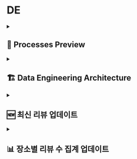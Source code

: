 
# DE

<details>
  <summary><h2>🔎 Processes Preview</h2></summary>
  <img src="https://github.com/user-attachments/assets/acc2c65a-06f3-4ebc-86ff-090874f7dc86"/>
</details>

<details>
  <summary><h2>🏗️ Data Engineering Architecture</h2></summary>
  <img src="https://github.com/user-attachments/assets/14ee2191-13b8-45a9-9ada-2ad6edfa8a58"/>
</details>

<details>
  <summary><h2>🆕 최신 리뷰 업데이트</h2></summary>

### <mark>🎯 목적</mark>

**시의성 반영 공간 정보 제공**

> SeoulPOT은 사용자에게 공간에 대한 대시보드를 제공하여 빠르게 공간을 파악할 수 있도록 지원하며, 이를 위해 최신 데이터로 시의성 있는 정보가 필요함
> 
> 주간 단위로 리뷰를 최신화하여, 시의성을 반영한 공간 대시보드를 제공함으로써 사용자가 변화하는 공간 평가를 반영하여 확인할 수 있도록 함

<br/>

### <mark>💾 데이터</mark>
**약 13,000개의 공간 데이터**

**기존 수집한 약 2,000,000개의 공간 리뷰 데이터**

<br/>

### <mark>📃 과정</mark>

**① 리뷰 데이터 준비**

> 20자 이상, SENTIMENT_PARAM(0.5) 이상 데이터 준비 (Unlabeled)

**② 공간별 이상치 리뷰 추출**

> 이전 30일간의 일일 리뷰 수 평균 / 표준편차 계산
> 
> [평균 + OUTLIER_PARAM(2)* 표준편차]
> 
> 위 threshold를 기반으로 이 이상의 일일 리뷰 개수가 나올 경우 이상치 리뷰로 선정

**③ 공간별 이상치 리뷰들간의 유사 리뷰 추출**

> 가게+주소 조합당 tf-idf 벡터의 cosine유사도 계산
> 
> SIMILARITY_PARAM(0.5) 이상의 cosine 유사도를 가진 리뷰들 추출 (Labeling)

<br/>

### <mark>❓ 파라미터 선정 이유</mark>

**SENTIMENT_PARAM(0.5)** : 광고와 걸맞지 않은 가게의 공통된 단점을 걸러냄

**OUTLIER_PARAM(2)** : 기본 이상치 연산시 사용되는 가중치

**SIMILARITY_PARAM(0.5)** : 어순이 바뀌어도 맥락이 비슷한 리뷰를 찾기 위한 값

<br/>

### <mark>⚠️ 문제점</mark>

데이터 약 2,000,000개 중 약 1,400개 추출됨 (0.0007%) → 추가 판단 및 보완 필요

다른 요인으로 인해 리뷰가 많아진 경우도 검토 필요

</details>

<details>
  <summary><h2>📊 장소별 리뷰 수 집계 업데이트</summary>

### <mark>🎯 목적</mark>

**공간 평판 파악**

> 리뷰의 총 개수, 긍정적 및 부정적 피드백 수, 광고성 리뷰 수는 공간에 대한 평판을 직접적으로 반영함
> 
> 시간적 변화를 반영하여 최신 리뷰 데이터를 업데이트함으로써, 더욱 신뢰성 있는 공간 평판을 제공하고자 함

<br/>

### <mark>💾 데이터</mark>
**기존 수집한 약 2,400,000개의 사용자 공간 리뷰 데이터**
**매주 수집되는 약 50,000개의 사용자 공간 리뷰 데이터**

<br/>

### <mark>📃 과정</mark>

**① 평가용 데이터셋 구축**

> 평가용 데이터셋 구축 (Human Eval 데이터 라벨링) 
> 
> 리뷰수 3000개 이상 보유 가게 20개 추출 (각기 다른 태그의 가게)
> 
> 리뷰 길이별 개수 비율에 맞추어 가게당 약 200개 랜덤샘플링 (Unlabeled)
> 
> Human Eval 데이터 라벨링 (긍정/부정)
> 
> 라벨링된 데이터들 중 리뷰 길이별 개수 비율에 맞추어 긍정 100개, 부정 100개 리샘플링

**② 학습 데이터 라벨링**

> Mistral-7B-Instruct-v0.1-GGUF (LLM Eval) 데이터 라벨링 수행
> 
> 리뷰수 3000개 이상 보유 가게 20개 추출 (Unlabeled)
> 
> 리뷰 길이별 개수 비율에 맞추어 여러 가게에 걸쳐 약 4300개 데이터 라벨링

**③ 사전학습모델 전이학습**

> labed dataset을 활용하여 전이학습 수행 (약 3500개)
> 
> KoELECTRA 모델에 대해 수행

**④ Labeling**

> 전이학습된 KoElectra를 활용하여 200,000,000개 데이터(Unlabeled) 라벨링 수행
> 
> POS_PARAM(0.9) 이상 긍정, NEG_PARAM(0.1) 이하 부정으로 판단

<br/>

</details>
